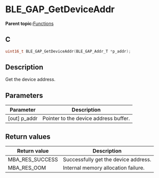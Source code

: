 # BLE\_GAP\_GetDeviceAddr

**Parent topic:**[Functions](GUID-D235316A-5434-4ADA-AEF5-10D073D0126B.md)

## C

```c
uint16_t BLE_GAP_GetDeviceAddr(BLE_GAP_Addr_T *p_addr);
```

## Description

Get the device address.

## Parameters

|Parameter|Description|
|---------|-----------|
|\[out\] p\_addr|Pointer to the device address buffer.|

## Return values

|Return value|Description|
|------------|-----------|
|MBA\_RES\_SUCCESS|Successfully get the device address.|
|MBA\_RES\_OOM|Internal memory allocation failure.|

